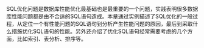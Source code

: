 

SQL优化问题是数据库性能优化最基础也是最重要的一个问题，实践表明很多数据库性能问题都是由不合适的SQL语句造成。本章通过实例描述了SQL优化的一般过程，从定位一个有性能问题的SQL语句到分析产生性能问题的原因，最后到采取什么措施优化SQL语句的性能。另外还介绍了优化SQL语句经常需要考虑的几个方面，比如索引、表分析、排序等。



